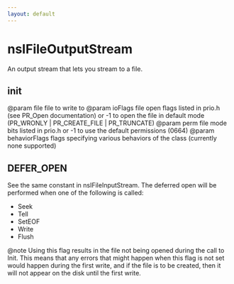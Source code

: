 ```yaml
---
layout: default
---
```


# nsIFileOutputStream #

An output stream that lets you stream to a file.


## init ##

@param file          file to write to
@param ioFlags       file open flags listed in prio.h (see
                     PR_Open documentation) or -1 to open the
                     file in default mode (PR_WRONLY |
                     PR_CREATE_FILE | PR_TRUNCATE)
@param perm          file mode bits listed in prio.h or -1 to
                     use the default permissions (0664)
@param behaviorFlags flags specifying various behaviors of the class
       (currently none supported)


## DEFER_OPEN ##

See the same constant in nsIFileInputStream. The deferred open will
be performed when one of the following is called:
  - Seek
  - Tell
  - SetEOF
  - Write
  - Flush

@note Using this flag results in the file not being opened
      during the call to Init.  This means that any errors that might
      happen when this flag is not set would happen during the
      first write, and if the file is to be created, then it will not
      appear on the disk until the first write.

